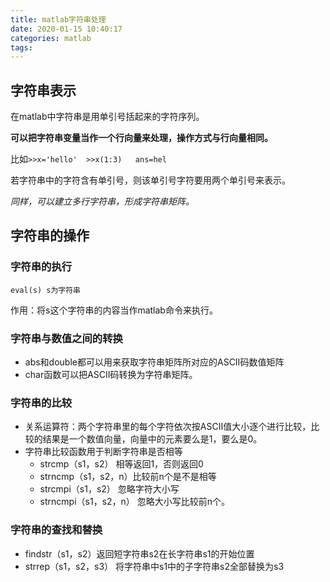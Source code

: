 ```yaml
---
title: matlab字符串处理
date: 2020-01-15 10:40:17
categories: matlab
tags:
---
```


## 字符串表示

在matlab中字符串是用单引号括起来的字符序列。

**可以把字符串变量当作一个行向量来处理，操作方式与行向量相同。**

比如`>>x='hello'  >>x(1:3)   ans=hel`

若字符串中的字符含有单引号，则该单引号字符要用两个单引号来表示。

*同样，可以建立多行字符串，形成字符串矩阵。*

## 字符串的操作

### 字符串的执行

`eval(s) s为字符串`

作用：将s这个字符串的内容当作matlab命令来执行。

### 字符串与数值之间的转换

- abs和double都可以用来获取字符串矩阵所对应的ASCII码数值矩阵
- char函数可以把ASCII码转换为字符串矩阵。

### 字符串的比较

- 关系运算符：两个字符串里的每个字符依次按ASCII值大小逐个进行比较，比较的结果是一个数值向量，向量中的元素要么是1，要么是0。
- 字符串比较函数用于判断字符串是否相等
    - strcmp（s1，s2）  相等返回1，否则返回0
    - strncmp（s1，s2，n）比较前n个是不是相等
    - strcmpi（s1，s2） 忽略字符大小写
    - strncmpi（s1，s2，n） 忽略大小写比较前n个。

### 字符串的查找和替换

- findstr（s1，s2）返回短字符串s2在长字符串s1的开始位置
- strrep（s1，s2，s3） 将字符串中s1中的子字符串s2全部替换为s3
